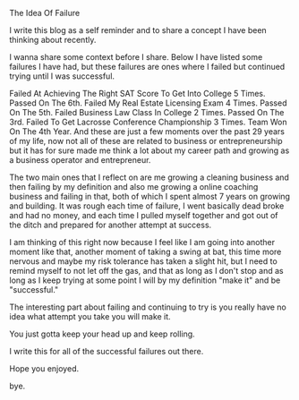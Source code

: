 The Idea Of Failure

I write this blog as a self reminder and to share a concept I have been thinking about recently.

I wanna share some context before I share.  Below I have listed some failures I have had, but these failures are ones where I failed but continued trying until I was successful.

Failed At Achieving The Right SAT Score To Get Into College 5 Times. Passed On The 6th.
Failed My Real Estate Licensing Exam 4 Times. Passed On The 5th.
Failed Business Law Class In College 2 Times. Passed On The 3rd.
Failed To Get Lacrosse Conference Championship 3 Times. Team Won On The 4th Year.
And these are just a few moments over the past 29 years of my life, now not all of these are related to business or entrepreneurship but it has for sure made me think a lot about my career path and growing as a business operator and entrepreneur. 

The two main ones that I reflect on are me growing a cleaning business and then failing by my definition and also me growing a online coaching business and failing in that, both of which I spent almost 7 years on growing and building. It was rough each time of failure, I went basically dead broke and had no money, and each time I pulled myself together and got out of the ditch and prepared for another attempt at success.

I am thinking of this right now because I feel like I am going into another moment like that, another moment of taking a swing at bat, this time more nervous and maybe my risk tolerance has taken a slight hit, but I need to remind myself to not let off the gas, and that as long as I don't stop and as long as I keep trying at some point I will by my definition "make it" and be "successful."

The interesting part about failing and continuing to try is you really have no idea what attempt you take you will make it. 

You just gotta keep your head up and keep rolling.

I write this for all of the successful failures out there.

Hope you enjoyed.

bye.